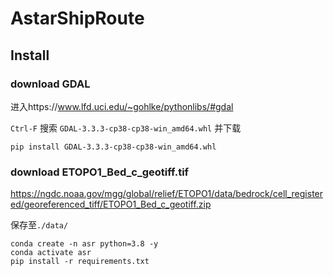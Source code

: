 # AstarShipRoute

## Install

### download GDAL

进入https://www.lfd.uci.edu/~gohlke/pythonlibs/#gdal

`Ctrl-F` 搜索 `GDAL‑3.3.3‑cp38‑cp38‑win_amd64.whl` 并下载

```
pip install GDAL‑3.3.3‑cp38‑cp38‑win_amd64.whl
```

### download ETOPO1_Bed_c_geotiff.tif

https://ngdc.noaa.gov/mgg/global/relief/ETOPO1/data/bedrock/cell_registered/georeferenced_tiff/ETOPO1_Bed_c_geotiff.zip

保存至`./data/`

```
conda create -n asr python=3.8 -y
conda activate asr
pip install -r requirements.txt
```

